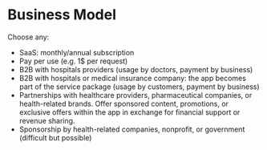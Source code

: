 # Business Model

Choose any:
- SaaS: monthly/annual subscription
- Pay per use (e.g. 1$ per request)
- B2B with hospitals providers (usage by doctors, payment by business)
- B2B with hospitals or medical insurance company: the app becomes part of the service package (usage by customers, payment by business)
- Partnerships with healthcare providers, pharmaceutical companies, or health-related brands. Offer sponsored content, promotions, or exclusive offers within the app in exchange for financial support or revenue sharing.
- Sponsorship by health-related companies, nonprofit, or government (difficult but possible)
